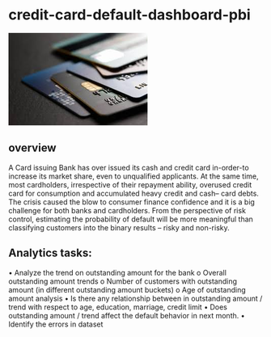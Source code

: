 # credit-card-default-dashboard-pbi
![CREDIT CARD DEFAULT ANALYSIS](https://github.com/SunilKhandale/credit-card-default-dashboard-pbi/blob/main/images.jpeg)
## overview
A Card issuing Bank has over issued its cash and credit card in-order-to increase its market share, even to unqualified applicants. At the same time, most cardholders, irrespective of their repayment ability, overused credit card for consumption and accumulated heavy credit and cash– card debts. The crisis caused the blow to consumer finance confidence and it is a big challenge for both banks and cardholders. From the perspective of risk control, estimating the probability of default will be more meaningful than classifying customers into the binary results – risky and non-risky.

## Analytics tasks:
•	Analyze the trend on outstanding amount for the bank 
o	Overall outstanding amount trends
o	Number of customers with outstanding amount (in different outstanding amount buckets)
o	Age of outstanding amount analysis
•	Is there any relationship between in outstanding amount / trend with respect to age, education, marriage, credit limit
•	Does outstanding amount / trend affect the default behavior in next month.
•	Identify the errors in dataset
